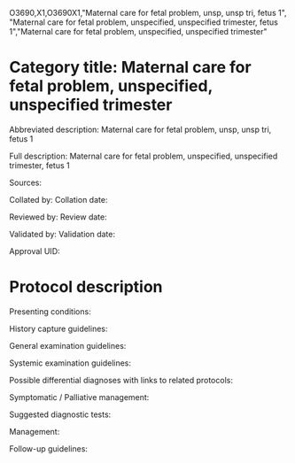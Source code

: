 O3690,X1,O3690X1,"Maternal care for fetal problem, unsp, unsp tri, fetus 1", "Maternal care for fetal problem, unspecified, unspecified trimester, fetus 1","Maternal care for fetal problem, unspecified, unspecified trimester"
# Category title: Maternal care for fetal problem, unspecified, unspecified trimester

Abbreviated description: Maternal care for fetal problem, unsp, unsp tri, fetus 1

Full description: Maternal care for fetal problem, unspecified, unspecified trimester, fetus 1

Sources:

Collated by:
Collation date:

Reviewed by:
Review date:

Validated by:
Validation date:

Approval UID:

# Protocol description

Presenting conditions:

History capture guidelines:

General examination guidelines:

Systemic examination guidelines:

Possible differential diagnoses with links to related protocols:

Symptomatic / Palliative management:

Suggested diagnostic tests:

Management:

Follow-up guidelines:
